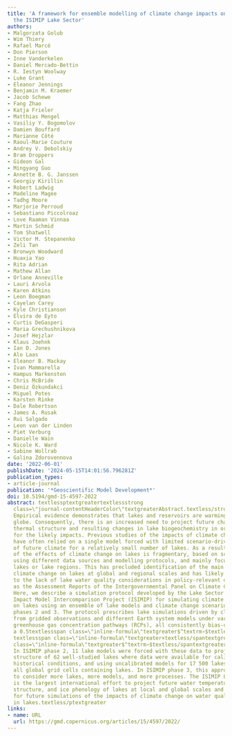 ```yaml
---
title: 'A framework for ensemble modelling of climate change impacts on lakes worldwide:
  the ISIMIP Lake Sector'
authors:
- Malgorzata Golub
- Wim Thiery
- Rafael Marcé
- Don Pierson
- Inne Vanderkelen
- Daniel Mercado-Bettin
- R. Iestyn Woolway
- Luke Grant
- Eleanor Jennings
- Benjamin M. Kraemer
- Jacob Schewe
- Fang Zhao
- Katja Frieler
- Matthias Mengel
- Vasiliy Y. Bogomolov
- Damien Bouffard
- Marianne Côté
- Raoul-Marie Couture
- Andrey V. Debolskiy
- Bram Droppers
- Gideon Gal
- Mingyang Guo
- Annette B. G. Janssen
- Georgiy Kirillin
- Robert Ladwig
- Madeline Magee
- Tadhg Moore
- Marjorie Perroud
- Sebastiano Piccolroaz
- Love Raaman Vinnaa
- Martin Schmid
- Tom Shatwell
- Victor M. Stepanenko
- Zeli Tan
- Bronwyn Woodward
- Huaxia Yao
- Rita Adrian
- Mathew Allan
- Orlane Anneville
- Lauri Arvola
- Karen Atkins
- Leon Boegman
- Cayelan Carey
- Kyle Christianson
- Elvira de Eyto
- Curtis DeGasperi
- Maria Grechushnikova
- Josef Hejzlar
- Klaus Joehnk
- Ian D. Jones
- Alo Laas
- Eleanor B. Mackay
- Ivan Mammarella
- Hampus Markensten
- Chris McBride
- Deniz Özkundakci
- Miguel Potes
- Karsten Rinke
- Dale Robertson
- James A. Rusak
- Rui Salgado
- Leon van der Linden
- Piet Verburg
- Danielle Wain
- Nicole K. Ward
- Sabine Wollrab
- Galina Zdorovennova
date: '2022-06-01'
publishDate: '2024-05-15T14:01:56.796281Z'
publication_types:
- article-journal
publication: '*Geoscientific Model Development*'
doi: 10.5194/gmd-15-4597-2022
abstract: textlessptextgreatertextlessstrong 
  class=\"journal-contentHeaderColor\"textgreaterAbstract.textless/strongtextgreater
  Empirical evidence demonstrates that lakes and reservoirs are warming across the
  globe. Consequently, there is an increased need to project future changes in lake
  thermal structure and resulting changes in lake biogeochemistry in order to plan
  for the likely impacts. Previous studies of the impacts of climate change on lakes
  have often relied on a single model forced with limited scenario-driven projections
  of future climate for a relatively small number of lakes. As a result, our understanding
  of the effects of climate change on lakes is fragmentary, based on scattered studies
  using different data sources and modelling protocols, and mainly focused on individual
  lakes or lake regions. This has precluded identification of the main impacts of
  climate change on lakes at global and regional scales and has likely contributed
  to the lack of lake water quality considerations in policy-relevant documents, such
  as the Assessment Reports of the Intergovernmental Panel on Climate Change (IPCC).
  Here, we describe a simulation protocol developed by the Lake Sector of the Inter-Sectoral
  Impact Model Intercomparison Project (ISIMIP) for simulating climate change impacts
  on lakes using an ensemble of lake models and climate change scenarios for ISIMIP
  phases 2 and 3. The protocol prescribes lake simulations driven by climate forcing
  from gridded observations and different Earth system models under various representative
  greenhouse gas concentration pathways (RCPs), all consistently bias-corrected on
  a 0.5textlessspan class=\"inline-formula\"textgreater$^textrm∘$textless/spantextgreater
  textlessspan class=\"inline-formula\"textgreater×textless/spantextgreater 0.5textlessspan
  class=\"inline-formula\"textgreater$^textrm∘$textless/spantextgreater global grid.
  In ISIMIP phase 2, 11 lake models were forced with these data to project the thermal
  structure of 62 well-studied lakes where data were available for calibration under
  historical conditions, and using uncalibrated models for 17 500 lakes defined for
  all global grid cells containing lakes. In ISIMIP phase 3, this approach was expanded
  to consider more lakes, more models, and more processes. The ISIMIP Lake Sector
  is the largest international effort to project future water temperature, thermal
  structure, and ice phenology of lakes at local and global scales and paves the way
  for future simulations of the impacts of climate change on water quality and biogeochemistry
  in lakes.textless/ptextgreater
links:
- name: URL
  url: https://gmd.copernicus.org/articles/15/4597/2022/
---
```

